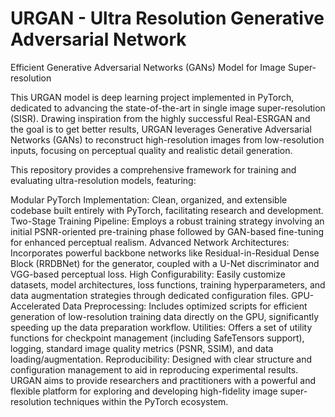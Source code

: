 # URGAN - Ultra Resolution Generative Adversarial Network

Efficient Generative Adversarial Networks (GANs) Model for Image Super-resolution

This URGAN model is deep learning project implemented in PyTorch, dedicated to advancing the state-of-the-art in single image super-resolution (SISR). 
Drawing inspiration from the highly successful Real-ESRGAN and the goal is to get better results, URGAN leverages Generative Adversarial Networks (GANs) to reconstruct high-resolution images from low-resolution inputs, focusing on perceptual quality and realistic detail generation.

This repository provides a comprehensive framework for training and evaluating ultra-resolution models, featuring:

Modular PyTorch Implementation: Clean, organized, and extensible codebase built entirely with PyTorch, facilitating research and development.
Two-Stage Training Pipeline: Employs a robust training strategy involving an initial PSNR-oriented pre-training phase followed by GAN-based fine-tuning for enhanced perceptual realism.
Advanced Network Architectures: Incorporates powerful backbone networks like Residual-in-Residual Dense Block (RRDBNet) for the generator, coupled with a U-Net discriminator and VGG-based perceptual loss.
High Configurability: Easily customize datasets, model architectures, loss functions, training hyperparameters, and data augmentation strategies through dedicated configuration files.
GPU-Accelerated Data Preprocessing: Includes optimized scripts for efficient generation of low-resolution training data directly on the GPU, significantly speeding up the data preparation workflow.
Utilities: Offers a set of utility functions for checkpoint management (including SafeTensors support), logging, standard image quality metrics (PSNR, SSIM), and data loading/augmentation.
Reproducibility: Designed with clear structure and configuration management to aid in reproducing experimental results.
URGAN aims to provide researchers and practitioners with a powerful and flexible platform for exploring and developing high-fidelity image super-resolution techniques within the PyTorch ecosystem.
